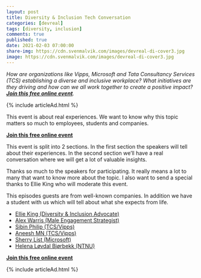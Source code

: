 ```yaml
---
layout: post
title: Diversity & Inclusion Tech Conversation
categories: [devreal]
tags: [diversity, inclusion]
comments: true
published: true
date: 2021-02-03 07:00:00
share-img: https://cdn.svenmalvik.com/images/devreal-di-cover3.jpg
image: https://cdn.svenmalvik.com/images/devreal-di-cover3.jpg
---
```


*How are organizations like Vipps, Microsoft and Tata Consultancy Services (TCS) establishing a diverse and inclusive workplace? What initiatives are they driving and how can we all work together to create a positive impact? **[Join this free online event](https://www.devreal.io/)**.*

{% include articleAd.html %}

This event is about real experiences. We want to know why this topic matters so much to employees, students and companies.

**[Join this free online event](https://www.devreal.io/)**

This event is split into 2 sections. In the first section the speakers will tell about their experiences. In the second section we’ll have a real conversation where we will get a lot of valuable insights.

Thanks so much to the speakers for participating. It really means a lot to many that want to know more about the topic. I also want to send a special thanks to Ellie King who will moderate this event.

This episodes guests are from well-known companies. In addition we have a student with us which will tell about what she expects from life.

- [Ellie King (Diversity & Inclusion Advocate)](https://www.linkedin.com/in/ellie-king-62842777/)
- [Alex Warris (Male Engagement Strategist)](https://www.linkedin.com/in/alexwarris/)
- [Sibin Philip (TCS/Vipps)](https://www.linkedin.com/in/sibin-philip-8514b3b6/)
- [Aneesh MN (TCS/Vipps)](https://www.linkedin.com/in/aneesh-mn-a2877750/)
- [Sherry List (Microsoft)](https://www.linkedin.com/in/sherrylist/)
- [Helena Løvdal Bjørbekk (NTNU)](https://www.linkedin.com/in/helena-l%C3%B8vdal-bj%C3%B8rbekk-1a1559134/)

**[Join this free online event](https://www.devreal.io/)**

{% include articleAd.html %}
